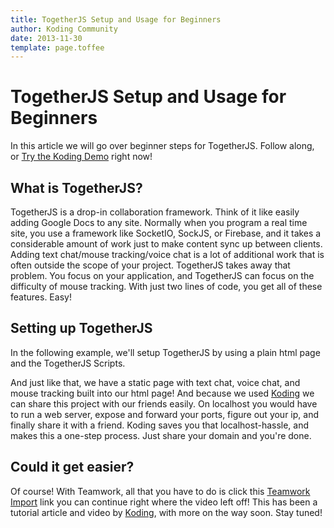 ```yaml
---
title: TogetherJS Setup and Usage for Beginners
author: Koding Community
date: 2013-11-30
template: page.toffee
---
```


# TogetherJS Setup and Usage for Beginners

In this article we will go over beginner steps for TogetherJS. Follow along, or [Try the Koding Demo](https://koding.com/Develop/Teamwork?import=http://tinyurl.com/mct33no) right now! 

## What is TogetherJS?

TogetherJS is a drop-in collaboration framework. Think of it like easily adding Google Docs to any site. Normally when you program a real time site, you use a framework like SocketIO, SockJS, or Firebase, and it takes a considerable amount of work just to make content sync up between clients. Adding text chat/mouse tracking/voice chat is a lot of additional work that is often outside the scope of your project. TogetherJS takes away that problem. You focus on your application, and TogetherJS can focus on the difficulty of mouse tracking. With just two lines of code, you get all of these features. Easy! 

## Setting up TogetherJS

In the following example, we'll setup TogetherJS by using a plain html page and the TogetherJS Scripts. 

And just like that, we have a static page with text chat, voice chat, and mouse tracking built into our html page! And because we used [Koding](https://koding.com) we can share this project with our friends easily. On localhost you would have to run a web server, expose and forward your ports, figure out your ip, and finally share it with a friend. Koding saves you that localhost-hassle, and makes this a one-step process. Just share your domain and you're done. 

## Could it get easier?

Of course! With Teamwork, all that you have to do is click this [Teamwork Import](https://koding.com/Develop/Teamwork?import=http://tinyurl.com/mct33no) link you can continue right where the video left off! This has been a tutorial article and video by [Koding](https://koding.com), with more on the way soon. Stay tuned!
